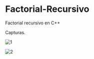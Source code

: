 # Factorial-Recursivo
Factorial recursivo en C++

Capturas.

![1](https://user-images.githubusercontent.com/48541392/54888506-38039b00-4e63-11e9-8207-dc5c184bda56.PNG)

![2](https://user-images.githubusercontent.com/48541392/54888507-38039b00-4e63-11e9-9dad-9ea869769e93.PNG)
